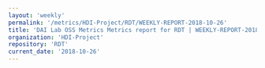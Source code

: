 ```yaml
---
layout: 'weekly'
permalink: '/metrics/HDI-Project/RDT/WEEKLY-REPORT-2018-10-26'
title: 'DAI Lab OSS Metrics Metrics report for RDT | WEEKLY-REPORT-2018-10-26'
organization: 'HDI-Project'
repository: 'RDT'
current_date: '2018-10-26'
---
```

